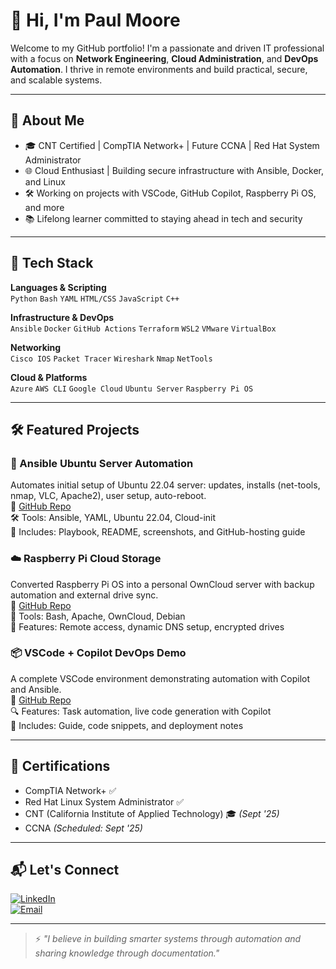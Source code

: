 # 👋 Hi, I'm Paul Moore

Welcome to my GitHub portfolio! I'm a passionate and driven IT professional with a focus on **Network Engineering**, **Cloud Administration**, and **DevOps Automation**. I thrive in remote environments and build practical, secure, and scalable systems.

---

## 🚀 About Me

- 🎓 CNT Certified | CompTIA Network+ | Future CCNA | Red Hat System Administrator 
- 🌐 Cloud Enthusiast | Building secure infrastructure with Ansible, Docker, and Linux
- 🛠️ Working on projects with VSCode, GitHub Copilot, Raspberry Pi OS, and more
- 📚 Lifelong learner committed to staying ahead in tech and security

---

## 🧰 Tech Stack

**Languages & Scripting**  
`Python` `Bash` `YAML` `HTML/CSS` `JavaScript` `C++`

**Infrastructure & DevOps**  
`Ansible` `Docker` `GitHub Actions` `Terraform` `WSL2` `VMware` `VirtualBox`

**Networking**  
`Cisco IOS` `Packet Tracer` `Wireshark` `Nmap` `NetTools`

**Cloud & Platforms**  
`Azure` `AWS CLI` `Google Cloud` `Ubuntu Server` `Raspberry Pi OS`

---

## 🛠️ Featured Projects

### 🔧 Ansible Ubuntu Server Automation
Automates initial setup of Ubuntu 22.04 server: updates, installs (net-tools, nmap, VLC, Apache2), user setup, auto-reboot.  
🔗 [GitHub Repo](https://github.com/paulmmoore3416/ansible-initial-server-setup)  
🛠️ Tools: Ansible, YAML, Ubuntu 22.04, Cloud-init  
📄 Includes: Playbook, README, screenshots, and GitHub-hosting guide

### ☁️ Raspberry Pi Cloud Storage
Converted Raspberry Pi OS into a personal OwnCloud server with backup automation and external drive sync.  
🔗 [GitHub Repo](https://github.com/paulmmoore3416/pi-cloud)  
🔌 Tools: Bash, Apache, OwnCloud, Debian  
📸 Features: Remote access, dynamic DNS setup, encrypted drives

### 📦 VSCode + Copilot DevOps Demo
A complete VSCode environment demonstrating automation with Copilot and Ansible.  
🔗 [GitHub Repo](https://github.com/paulmmoore3416/vscode-copilot-ansible)  
🔍 Features: Task automation, live code generation with Copilot  
📘 Includes: Guide, code snippets, and deployment notes

---

## 🧠 Certifications

- CompTIA Network+ ✅
- Red Hat Linux System Administrator ✅
- CNT (California Institute of Applied Technology) 🎓 *(Sept '25)*
- CCNA *(Scheduled: Sept '25)*

---

## 📬 Let's Connect

[![LinkedIn](https://img.shields.io/badge/LinkedIn-blue?logo=linkedin&style=for-the-badge)](https://www.linkedin.com/in/paulmoore3416)  
[![Email](https://img.shields.io/badge/Email-Me-red?logo=gmail&style=for-the-badge)](mailto:yourname@example.com)

---

> ⚡ *"I believe in building smarter systems through automation and sharing knowledge through documentation."*
